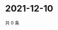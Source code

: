 # 2021-12-10

共 0 条

<!-- BEGIN WEIBO -->
<!-- 最后更新时间 Fri Dec 10 2021 13:13:57 GMT+0800 (China Standard Time) -->

<!-- END WEIBO -->
